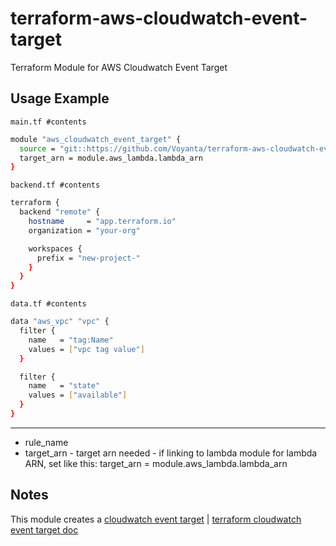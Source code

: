# terraform-aws-cloudwatch-event-target
Terraform Module for AWS Cloudwatch Event Target

## Usage Example

`main.tf #contents`

```bash
module "aws_cloudwatch_event_target" {
  source = "git::https://github.com/Voyanta/terraform-aws-cloudwatch-event-target"
  target_arn = module.aws_lambda.lambda_arn
}
```

`backend.tf #contents`

```bash
terraform {
  backend "remote" {
    hostname     = "app.terraform.io"
    organization = "your-org"

    workspaces {
      prefix = "new-project-"
    }
  }
}
```

`data.tf #contents`

```bash
data "aws_vpc" "vpc" {
  filter {
    name   = "tag:Name"
    values = ["vpc tag value"]
  }

  filter {
    name   = "state"
    values = ["available"]
  }
}
```

---

* rule_name
* target_arn - target arn needed - if linking to lambda module for lambda ARN, set like this: target_arn = module.aws_lambda.lambda_arn

## Notes

This module creates a [cloudwatch event target](https://console.aws.amazon.com/cloudwatch/home?region=us-east-1#rules:) | [terraform cloudwatch event target doc](https://www.terraform.io/docs/providers/aws/r/cloudwatch_event_target.html)